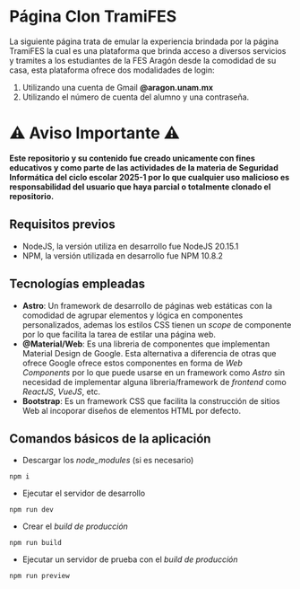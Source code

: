 # Página Clon TramiFES

La siguiente página trata de emular la experiencia brindada por la página TramiFES la cual es una plataforma
que brinda acceso a diversos servicios y tramites a los estudiantes de la FES Aragón desde la comodidad de su casa,
esta plataforma ofrece dos modalidades de login:

1. Utilizando una cuenta de Gmail **@aragon.unam.mx**
2. Utilizando el número de cuenta del alumno y una contraseña.

# ⚠️ Aviso Importante ⚠️

**Este repositorio y su contenido fue creado unicamente con fines educativos y como parte de las actividades de la
materia de Seguridad Informática del ciclo escolar 2025-1 por lo que cualquier uso malicioso es responsabilidad del
usuario que haya parcial o totalmente clonado el repositorio.**

## Requisitos previos

- NodeJS, la versión utiliza en desarrollo fue NodeJS 20.15.1
- NPM, la versión utilizada en desarrollo fue NPM 10.8.2

## Tecnologías empleadas

- **Astro**: Un framework de desarrollo de páginas web estáticas con la comodidad de agrupar elementos y lógica en
  componentes personalizados, ademas los estilos CSS tienen un _scope_ de componente por lo que facilita la tarea de
  estilar una página web.
- **@Material/Web**: Es una libreria de componentes que implementan Material Design de Google. Esta alternativa a
  diferencia de otras que ofrece Google ofrece estos componentes en forma de _Web Components_ por lo que puede
  usarse en un framework como _Astro_ sin necesidad de implementar alguna libreria/framework de _frontend_
  como _ReactJS_, _VueJS_, etc.
- **Bootstrap**: Es un framework CSS que facilita la construcción de sitios Web al incoporar diseños de elementos
  HTML por defecto.

## Comandos básicos de la aplicación

- Descargar los _node_modules_ (si es necesario)

```
npm i
```

- Ejecutar el servidor de desarrollo

```
npm run dev
```

- Crear el _build de producción_

```
npm run build
```

- Ejecutar un servidor de prueba con el _build de producción_

```
npm run preview
```
